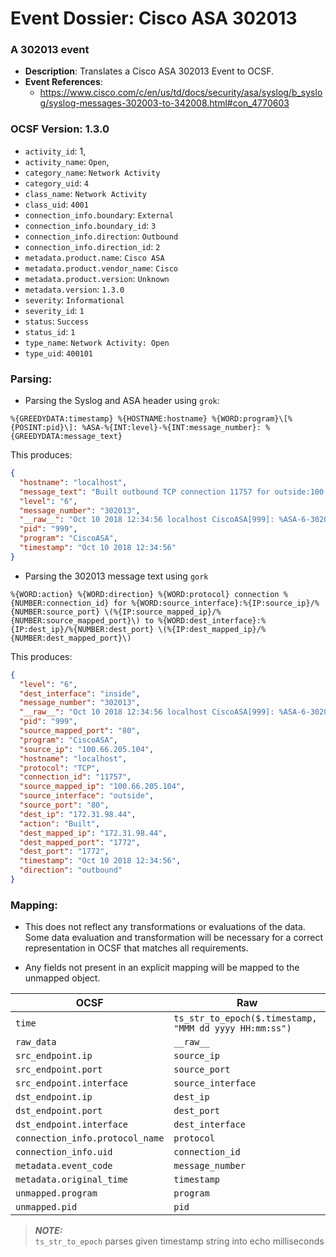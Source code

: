 # Event Dossier: Cisco ASA 302013

### A 302013 event

- **Description**: Translates a Cisco ASA 302013 Event to OCSF.
- **Event References**:
    - https://www.cisco.com/c/en/us/td/docs/security/asa/syslog/b_syslog/syslog-messages-302003-to-342008.html#con_4770603

### OCSF Version: 1.3.0

- `activity_id`: 1,
- `activity_name`: `Open`,
- `category_name`: `Network Activity`
- `category_uid`: `4`
- `class_name`: `Network Activity`
- `class_uid`: `4001`
- `connection_info.boundary`: `External`
- `connection_info.boundary_id`: `3`
- `connection_info.direction`: `Outbound`
- `connection_info.direction_id`: `2`
- `metadata.product.name`: `Cisco ASA`
- `metadata.product.vendor_name`: `Cisco`
- `metadata.product.version`: `Unknown`
- `metadata.version`: `1.3.0`
- `severity`: `Informational`
- `severity_id`: `1`
- `status`: `Success`
- `status_id`: `1`
- `type_name`: `Network Activity: Open`
- `type_uid`: `400101`

### Parsing:

- Parsing the Syslog and ASA header using `grok`:

```
%{GREEDYDATA:timestamp} %{HOSTNAME:hostname} %{WORD:program}\[%{POSINT:pid}\]: %ASA-%{INT:level}-%{INT:message_number}: %{GREEDYDATA:message_text}
```

This produces:

```json
{
  "hostname": "localhost",
  "message_text": "Built outbound TCP connection 11757 for outside:100.66.205.104/80 (100.66.205.104/80) to inside:172.31.98.44/1772 (172.31.98.44/1772)",
  "level": "6",
  "message_number": "302013",
  "__raw__": "Oct 10 2018 12:34:56 localhost CiscoASA[999]: %ASA-6-302013: Built outbound TCP connection 11757 for outside:100.66.205.104/80 (100.66.205.104/80) to inside:172.31.98.44/1772 (172.31.98.44/1772)",
  "pid": "999",
  "program": "CiscoASA",
  "timestamp": "Oct 10 2018 12:34:56"
}
```

- Parsing the 302013 message text using `gork`

```
%{WORD:action} %{WORD:direction} %{WORD:protocol} connection %{NUMBER:connection_id} for %{WORD:source_interface}:%{IP:source_ip}/%{NUMBER:source_port} \(%{IP:source_mapped_ip}/%{NUMBER:source_mapped_port}\) to %{WORD:dest_interface}:%{IP:dest_ip}/%{NUMBER:dest_port} \(%{IP:dest_mapped_ip}/%{NUMBER:dest_mapped_port}\)
```

This produces:

```json
{
  "level": "6",
  "dest_interface": "inside",
  "message_number": "302013",
  "__raw__": "Oct 10 2018 12:34:56 localhost CiscoASA[999]: %ASA-6-302013: Built outbound TCP connection 11757 for outside:100.66.205.104/80 (100.66.205.104/80) to inside:172.31.98.44/1772 (172.31.98.44/1772)",
  "pid": "999",
  "source_mapped_port": "80",
  "program": "CiscoASA",
  "source_ip": "100.66.205.104",
  "hostname": "localhost",
  "protocol": "TCP",
  "connection_id": "11757",
  "source_mapped_ip": "100.66.205.104",
  "source_interface": "outside",
  "source_port": "80",
  "dest_ip": "172.31.98.44",
  "action": "Built",
  "dest_mapped_ip": "172.31.98.44",
  "dest_mapped_port": "1772",
  "dest_port": "1772",
  "timestamp": "Oct 10 2018 12:34:56",
  "direction": "outbound"
}
```

### Mapping:

- This does not reflect any transformations or evaluations of the data. Some data evaluation and transformation will be
  necessary for a correct representation in OCSF that matches all requirements.

- Any fields not present in an explicit mapping will be mapped to the unmapped object.

| OCSF                            | Raw                                                    |
|---------------------------------|--------------------------------------------------------|
| `time`                          | `ts_str_to_epoch($.timestamp, "MMM dd yyyy HH:mm:ss")` |
| `raw_data`                      | `__raw__`                                              |
| `src_endpoint.ip`               | `source_ip`                                            |
| `src_endpoint.port`             | `source_port`                                          |
| `src_endpoint.interface`        | `source_interface`                                     |
| `dst_endpoint.ip`               | `dest_ip`                                              |
| `dst_endpoint.port`             | `dest_port`                                            |
| `dst_endpoint.interface`        | `dest_interface`                                       |
| `connection_info.protocol_name` | `protocol`                                             |
| `connection_info.uid`           | `connection_id`                                        |
| `metadata.event_code`           | `message_number`                                       |
| `metadata.original_time`        | `timestamp`                                            |
| `unmapped.program`              | `program`                                              |
| `unmapped.pid`                  | `pid`                                                  |

> **_NOTE:_**\
> `ts_str_to_epoch` parses given timestamp string into echo milliseconds
